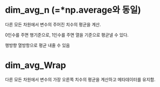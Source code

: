 # dim_avg_n (=*np.average와 동일)

다른 모든 차원에서 변수의 주어진 치수의 평균을 계산.

0인수를 주면 행기준으로, 1인수를 주면 열을 기준으로 평균낼 수 있다.

행방향 열방항으로 평균 내줄 수 있음


# dim_avg_Wrap 

다른 모든 차원에서 변수의 가장 오른쪽 치수의 평균을 계산하고 메타데이터를 유지함.

 
